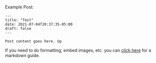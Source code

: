 Example Post:
```
---
title: "Test"
date: 2021-07-04T20:37:35-05:00
draft: false
---

Post content goes here. Up
```

If you need to do formatting, embed images, etc. you can [click here](https://guides.github.com/features/mastering-markdown/) for a markdown guide.
